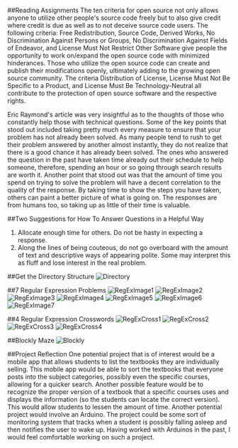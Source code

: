 ##Reading Assignments
The ten criteria for open source not only allows anyone to utilize other people's source code freely but to also give credit where credit is due as well as to not deceive source code users. The following criteria: Free Redistribution, Source Code, Derived Works, No Discrimination Against Persons or Groups, No Discrimination Against Fields of Endeavor, and License Must Not Restrict Other Software give people the opportunity to work on/expand the open source code with minimized hinderances. Those who utilize the open source code can create and publish their modifications openly, ultimately adding to the growing open source community. The criteria Distribution of License, License Must Not Be Specific to a Product, and License Must Be Technology-Neutral all contribute to the protection of open source software and the respective rights.

Eric Raymond's article was very insightful as to the thoughts of those who constantly help those with technical questions. Some of the key points that stood out included taking pretty much every measure to ensure that your problem has not already been solved. As many people tend to rush to get their problem answered by another almost instantly, they do not realize that there is a good chance it has already been solved. The ones who answered the question in the past have taken time already out their schedule to help someone, therefore, spending an hour or so going through search results are worth it. Another point that stood out was that the amount of time you spend on trying to solve the problem will have a decent correlation to the quality of the response. By taking time to show the steps you have taken, others can paint a better picture of what is going on. The responses are from humans too, so taking up as little of their time is valuable.

##Two Suggestions for How To Answer Questions in a Helpful Way
1. Allocate enough time for others. Do not be hasty in expecting a response.
2. Along the lines of being couteous, do not go overboard with the amount of text and descriptive ways of appearing polite. Some may interpret this as fluff and lose interest in the real problem.

##Get the Directory Structure
![Directory](https://github.com/MarcusTsang4/CSCI2963-01/blob/master/Lab1/LinuxTree.png)

##7 Regular Expression Problems
![RegExImage1](https://github.com/MarcusTsang4/CSCI2963-01/blob/master/Lab1/RegexProb1.png)
![RegExImage2](https://github.com/MarcusTsang4/CSCI2963-01/blob/master/Lab1/RegexProb2.png)
![RegExImage3](https://github.com/MarcusTsang4/CSCI2963-01/blob/master/Lab1/RegexProb3.png)
![RegExImage4](https://github.com/MarcusTsang4/CSCI2963-01/blob/master/Lab1/RegexProb4.png)
![RegExImage5](https://github.com/MarcusTsang4/CSCI2963-01/blob/master/Lab1/RegexProb5.png)
![RegExImage6](https://github.com/MarcusTsang4/CSCI2963-01/blob/master/Lab1/RegexProb6.png)
![RegExImage7](https://github.com/MarcusTsang4/CSCI2963-01/blob/master/Lab1/RegexProb7.png)

##4 Regular Expression Crosswords
![RegExCross1](https://github.com/MarcusTsang4/CSCI2963-01/blob/master/Lab1/RegExCrossword1.png)
![RegExCross2](https://github.com/MarcusTsang4/CSCI2963-01/blob/master/Lab1/RegExCrossword2.png)
![RegExCross3](https://github.com/MarcusTsang4/CSCI2963-01/blob/master/Lab1/RegExCrossword3.png)
![RegExCross4](https://github.com/MarcusTsang4/CSCI2963-01/blob/master/Lab1/RegExCrossword4.png)

##Blockly Maze
![Blockly](https://github.com/MarcusTsang4/CSCI2963-01/blob/master/Lab1/BlocklyMazeFull.png)

##Project Reflection
One potential project that is of interest would be a mobile app that allows students to list the textbooks they are individually selling. This mobile app would be able to sort the textbooks that everyone posts into the subject categories, possibly even the specific courses, allowing for a quicker search. Another possible feature would be to recognize the proper version of a textbook that a specific courses uses and displays the information (so the students can locate the correct version). This would allow students to lessen the amount of time. Another potential project would involve an Arduino. The project could be some sort of monitoring system that tracks when a student is possibly falling asleep and then notifies the user to wake up. Having worked with Arduinos in the past, I would feel comfortable working on such a project. 

